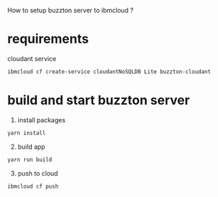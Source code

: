 
How to setup buzzton server to ibmcloud ?

# requirements

cloudant service
```bash
ibmcloud cf create-service cloudantNoSQLDB Lite buzzton-cloudant
```

# build and start buzzton server

1. install packages
```bash
yarn install
```

2. build app
```bash
yarn run build
```

3. push to cloud
```bash
ibmcloud cf push
```
